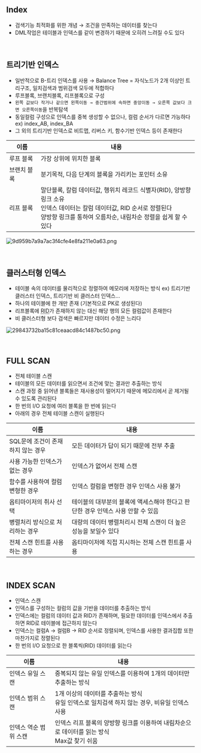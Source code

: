 <!-- --- --><!-- title: 인덱스 --><!-- updated: 2023-01-19 06:28:15Z --><!-- created: 2023-01-19 05:57:35Z --><!-- latitude: 37.44491680 --><!-- longitude: 127.13886840 --><!-- altitude: 0.0000 --><!-- --- -->## Index- 검색기능 최적화를 위한 개념  → 조건을 만족하는 데이터를 찾는다- DML작업은 테이블과 인덱스를 같이 변경하기 때문에 오히려 느려질 수도 있다<br>## 트리기반 인덱스- 일반적으로 B-트리 인덱스를 사용  → Balance Tree = 자식노드가 2개 이상인 트리구조, 일치검색과 범위검색 모두에 적합하다- 루프블록, 브랜치블록, 리프블록으로 구성- `왼쪽 값보다 작거나 같으면 왼쪽이동 → 중간범위에 속하면 중앙이동 → 오른쪽 값보다 크면 오른쪽이동`을 반복탐색- 동일컬럼 구성으로 인덱스를 중복 생성할 수 없으나, 컬럼 순서가 다르면 가능하다  ex) index_AB, index_BA- 그 외의 트리기반 인덱스로 비트맵, 리버스 키, 함수기반  인덱스 등이 존재한다|이름|내용||--|--||루프 블록|가장 상위에 위치한 블록||브랜치 블록|분기목적, 다음 단계의 블록을 가리키는 포인터 소유||리프 블록|말단블록, 칼럼 데이터값, 행위치 레코드 식별자(RID), 양방향 링크 소유<br>인덱스 데이터는 칼럼 데이터값, RID 순서로 정렬된다<br>양방향 링크를 통하여 오름차순, 내림차순 정렬을 쉽게 할 수 있다|![9d959b7a9a7ac3f4cfe4e8fa211e0a63.png](/joplinRes/_resources/9d959b7a9a7ac3f4cfe4e8fa211e0a63.png)<br>## 클러스터형 인덱스- 테이블 속의 데이터를 물리적으로 정렬하여 메모리에 저장하는 방식  ex) 트리기반 클러스터 인덱스, 트리기반 비 클러스터 인덱스...- 하나의 테이블에 한 개만 존재 (기본적으로 PK로 생성된다)- 리프블록에 <abbr title="행 아이디">RID</abbr>가 존재하지 않는 대신 해당 행의 모든 컬럼값이 존재한다- 비 클러스터형 보다 검색은 빠르지만 데이터 수정은 느리다![29843732ba15c81ceaacd84c1487bc50.png](/joplinRes/_resources/29843732ba15c81ceaacd84c1487bc50.png)<br>## FULL SCAN- 전체 테이블 스캔- 테이블의 모든 데이터를 읽으면서 조건에 맞는 결과만 추출하는 방식- 스캔 과정 중 읽어낸 블록들은 재사용성이 떨어지기 때문에 메모리에서 곧 제거될 수 있도록 관리된다- 한 번의 I/O 요청에 여러 블록을 한 번에 읽는다- 아래의 경우 전체 테이블 스캔이 실행된다|이름|내용||--|--||SQL문에 조건이 존재하지 않는 경우|모든 데이터가 답이 되기 때문에 전부 추출||사용 가능한 인덱스가 없는 경우|인덱스가 없어서 전체 스캔||함수를 사용하여 컬럼 변형한 경우|인덱스 컬럼을 변형한 경우 인덱스 사용 불가||옵티마이저의 취사 선택|테이블의 대부분의 블록에 액세스해야 한다고 판단한 경우 인덱스 사용 안할 수 있음||병렬처리 방식으로 처리하는 경우|대량의 데이터 병렬처리시 전체 스캔이 더 높은 성능을 보일수 있다||전체 스캔 힌트를 사용하는 경우|옵티마이저에 직접 지시하는 전체 스캔 힌트를 사용|<br>## INDEX SCAN- 인덱스 스캔- 인덱스를 구성하는 컬럼의 값을 기반을 데이터를 추출하는 방식- 인덱스에는 컬럼의 데이터 값과 RID가 존재하며, 필요한 데이터를 인덱스에서 추출하면 RID로 테이블에 접근하지 않는다- 인덱스는 컬럼A → 컬럼B → RID 순서로 정렬되며, 인덱스를 사용한 결과집합 또한 마찬가지로 정렬된다- 한 번의 I/O 요청으로 한 블록씩(RID) 데이터를 읽는다|이름|내용||--|--||인덱스 유일 스캔|중복되지 않는 유일 인덱스를 이용하여 1개의 데이터만 추출하는 방식||인덱스 범위 스캔|1개 이상의 데이터를 추출하는 방식<br>유일 인덱스로 일치검색 하지 않는 경우, 비유일 인덱스 사용||인덱스 역순 범위 스캔|인덱스 리프 블록의 양방향 링크를 이용하여 내림차순으로 데이터를 읽는 방식<br>Max값 찾기 쉬움|